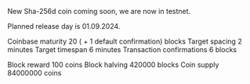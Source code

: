 New Sha-256d coin coming soon, we are now in testnet.

Planned release day is 01.09.2024.

Coinbase maturity
20 ( + 1 default confirmation) blocks
Target spacing
2 minutes
Target timespan
6 minutes
Transaction confirmations
6 blocks

Block reward
100 coins
Block halving
420000 blocks
Coin supply
84000000 coins
